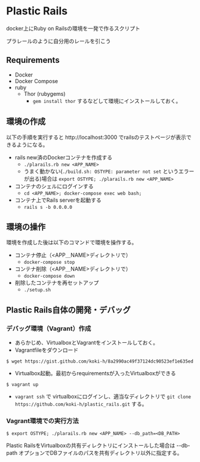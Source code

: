 # Plastic Rails
docker上にRuby on Railsの環境を一発で作るスクリプト

プラレールのように自分用のレールを引こう

## Requirements
- Docker
- Docker Compose
- ruby
  - Thor (rubygems)
    - `gem install thor` するなどして環境にインストールしておく。
## 環境の作成
以下の手順を実行すると http://localhost:3000 でrailsのテストページが表示できるようになる。

- rails new済のDockerコンテナを作成する
  - `./plarails.rb new <APP_NAME>`
  - うまく動かない(`./build.sh: OSTYPE: parameter not set` というエラーが出る)場合は `export OSTYPE; ./plarails.rb new <APP_NAME>`
- コンテナのシェルにログインする
  -  `cd <APP_NAME>; docker-compose exec web bash; `
- コンテナ上でRails serverを起動する
  - `rails s -b 0.0.0.0`

## 環境の操作
環境を作成した後は以下のコマンドで環境を操作する。

- コンテナ停止（<APP＿NAME>ディレクトリで）
  -  `docker-compose stop`
- コンテナ削除（<APP＿NAME>ディレクトリで）
  -  `docker-compose down`
- 削除したコンテナを再セットアップ
  -  `./setup.sh`
## Plastic Rails自体の開発・デバッグ
### デバッグ環境（Vagrant）作成
- あらかじめ、VirtualboxとVagrantをインストールしておく。
- Vagrantfileをダウンロード
```
$ wget https://gist.github.com/koki-h/8a2990ac49f37124dc90523ef1e635ed 
```
- Virtualbox起動。最初からrequirementsが入ったVirtualboxができる
```
$ vagrant up 
```
- `vagrant ssh` で virtualboxにログインし、適当なディレクトリで `git clone https://github.com/koki-h/plastic_rails.git` する。

### Vagrant環境での実行方法
```
$ export OSTYPE; ./plarails.rb new <APP_NAME> --db_path=<DB_PATH>
```
Plastic RailsをVirtualboxの共有ディレクトリにインストールした場合は --db-path オプションでDBファイルのパスを共有ディレクトリ以外に指定する。
